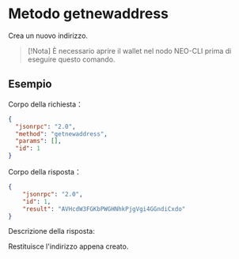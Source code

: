 # Metodo getnewaddress

Crea un nuovo indirizzo.

> [!Nota]
> È necessario aprire il wallet nel nodo NEO-CLI prima di eseguire questo comando.

## Esempio

Corpo della richiesta：

```json
{
  "jsonrpc": "2.0",
  "method": "getnewaddress",
  "params": [],
  "id": 1
}
```

Corpo della risposta：

```json
{
    "jsonrpc": "2.0",
    "id": 1,
    "result": "AVHcdW3FGKbPWGHNhkPjgVgi4GGndiCxdo"
}
```

Descrizione della risposta:

Restituisce l'indirizzo appena creato.
